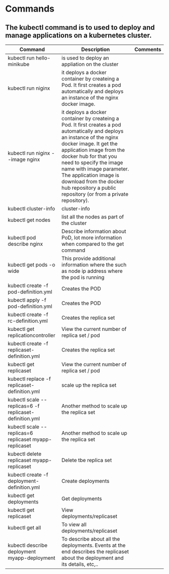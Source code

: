 # Commands
## The kubectl command is to used to deploy and manage applications on a kubernetes cluster.

| Command | Description | Comments |
|---------|-------------|----------|
| kubectl run hello-minikube | is used to deploy an appliation on the cluster | |
| kubectl run niginx | it deploys a docker container by createing a Pod. It first creates a pod automatically and deploys an instance of the nginx docker image. | |
| kubectl run niginx --image nginx | it deploys a docker container by createing a Pod. It first creates a pod automatically and deploys an instance of the nginx docker image. It get the application image from the docker hub for that you need to specify the image name with image parameter. The application image is download from the docker hub repository a public repository (or from a private repository). | |
| kubectl cluster-info | cluster-info | |
| kubectl get nodes | list all the nodes as part of the cluster | |
| kubectl pod describe nginx | Describe information about PoD, lot more information when compared to the get command | |
| kubectl get pods -o wide | This provide additional information where the such as node ip address where the pod is running | |
| kubectl create -f pod-definition.yml | Creates the POD | |
| kubectl apply -f pod-definition.yml | Creates the POD | |
| kubectl create -f rc-definition.yml | Creates the replica set | |
| kubectl get replicationcontroller  | View the current number of replica set / pod | |
| kubectl create -f replicaset-definition.yml | Creates the replica set | |
| kubectl get replicaset  | View the current number of replica set / pod | |
| kubectl replace -f replicaset-definition.yml | scale up the replica set | |
| kubectl scale --replicas=6 -f replicaset-definition.yml | Another method to scale up the replica set | |
| kubectl scale --replicas=6 replicaset myapp-replicaset | Another method to scale up the replica set | |
| kubectl delete replicaset myapp-replicaset | Delete tbe replica set | |
| kubectl create -f deployment-definition.yml | Create deployments | |
| kubectl get deployments | Get deployments | |
| kubectl get replicaset | View deployments/replicaset | |
| kubectl get all | To view all deployments/replicaset | |
| kubectl describe deployment myapp-deployment | To describe about all the deployments. Events at the end describes the replicaset about the deployment and its details, etc,.. | |

